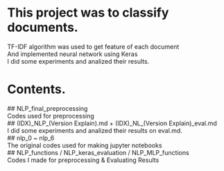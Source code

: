 # This project was to classify documents.
<p>
TF-IDF algorithm was used to get feature of each document  <br>
And implemented neural network using Keras  <br>
I did some experiments and analized their results. <br> 
</p>
<h1>
Contents.
  </h1>
## NLP_final_preprocessing 
<div> 
Codes used for preprocessing
</div>
## (IDX)_NLP_(Version Explain).md + (IDX)_NL_(Version Explain)_eval.md
<div>
I did some experiments and analized their results on eval.md.
</div>
## nlp_0 ~ nlp_6
<div>
The original codes used for making jupyter notebooks
</div>
## NLP_functions / NLP_keras_evaluation / NLP_MLP_functions
<div>
Codes I made for preprocessing & Evaluating Results  
</div>
